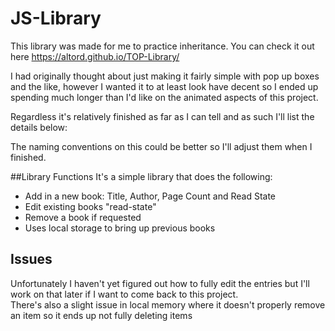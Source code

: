 # JS-Library
This library was made for me to practice inheritance. You can check it out here https://altord.github.io/TOP-Library/

I had originally thought about just making it fairly simple with pop up boxes and the like, however I wanted it to at least look have decent so I ended up spending much longer than I'd like on the animated aspects of this project.

Regardless it's relatively finished as far as I can tell and as such I'll list the details below:

The naming conventions on this could be better so I'll adjust them when I finished.

##Library Functions
It's a simple library that does the following:

* Add in a new book: Title, Author, Page Count and Read State
* Edit existing books "read-state"
* Remove a book if requested
* Uses local storage to bring up previous books


## Issues

Unfortunately I haven't yet figured out how to fully edit the entries but I'll work on that later if I want to come back to this project. 
<br> 
There's also a slight issue in local memory where it doesn't properly remove an item so it ends up not fully deleting items 

